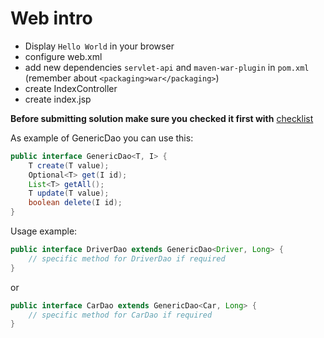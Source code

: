 # Web intro

- Display `Hello World` in your browser
- configure web.xml
- add new dependencies `servlet-api` and `maven-war-plugin` in `pom.xml` (remember about `<packaging>war</packaging>`)
- create IndexController
- create index.jsp

__Before submitting solution make sure you checked it first with__ [checklist](https://mate-academy.github.io/jv-program-fulltime/02_jdbc/checklist/07_servlets_intro_checklist.html)

As example of GenericDao you can use this:
```java
public interface GenericDao<T, I> {
    T create(T value);
    Optional<T> get(I id);
    List<T> getAll();
    T update(T value);
    boolean delete(I id);
}
```
Usage example:
```java
public interface DriverDao extends GenericDao<Driver, Long> {
    // specific method for DriverDao if required
}
```
or
```java
public interface CarDao extends GenericDao<Car, Long> {
    // specific method for CarDao if required
}
```

